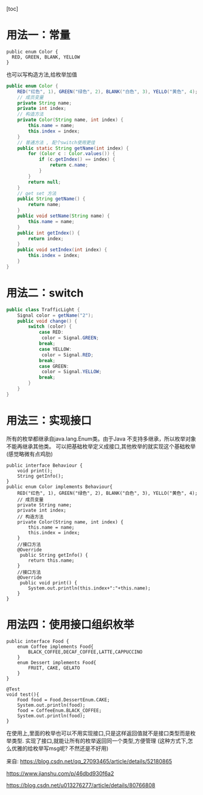 [toc]
# 用法一：常量
```
public enum Color {  
  RED, GREEN, BLANK, YELLOW  
} 
```
也可以写构造方法,给枚举加值
```java
public enum Color {
	RED("红色", 1), GREEN("绿色", 2), BLANK("白色", 3), YELLO("黄色", 4);
	// 成员变量
	private String name;
	private int index;
	// 构造方法
	private Color(String name, int index) {
		this.name = name;
		this.index = index;
	}
	// 普通方法 , 配个switch使用更佳
	public static String getName(int index) {
		for (Color c : Color.values()) {
			if (c.getIndex() == index) {
				return c.name;
			}
		}
		return null;
	}
	// get set 方法
	public String getName() {
		return name;
	}
	public void setName(String name) {
		this.name = name;
	}
	public int getIndex() {
		return index;
	}
	public void setIndex(int index) {
		this.index = index;
	}
}
```

# 用法二：switch
```java
public class TrafficLight {
	Signal color = getName("2");
	public void change() {
		switch (color) {
			case RED: 
			 color = Signal.GREEN;
			break;
			case YELLOW: 
			 color = Signal.RED;
			break;
			case GREEN: 
			 color = Signal.YELLOW;
			break;
		}
	}
}
```

# 用法三：实现接口
所有的枚举都继承自java.lang.Enum类。由于Java 不支持多继承，所以枚举对象不能再继承其他类。 
可以把基础枚举定义成接口,其他枚举的就实现这个基础枚举(感觉略微有点鸡肋)
```
public interface Behaviour {
	void print();
	String getInfo();
}
public enum Color implements Behaviour{
	RED("红色", 1), GREEN("绿色", 2), BLANK("白色", 3), YELLO("黄色", 4);
	// 成员变量 
	private String name;
	private int index;
	// 构造方法 
	private Color(String name, int index) {
		this.name = name;
		this.index = index;
	}
	//接口方法 
	@Override 
	 public String getInfo() {
		return this.name;
	}
	//接口方法 
	@Override 
	 public void print() {
		System.out.println(this.index+":"+this.name);
	}
}
```
# 用法四：使用接口组织枚举
```
public interface Food {
	enum Coffee implements Food{
		BLACK_COFFEE,DECAF_COFFEE,LATTE,CAPPUCCINO
	}
	enum Dessert implements Food{
		FRUIT, CAKE, GELATO
	}
}

@Test
void test(){
    Food food = Food.DessertEnum.CAKE;
    System.out.println(food);
    food = CoffeeEnum.BLACK_COFFEE;
    System.out.println(food);
}
```
在使用上,里面的枚举也可以不用实现接口,只是这样返回值就不是接口类型而是枚举类型. 实现了接口,就能让所有的枚举返回同一个类型,方便管理
(这种方式下,怎么优雅的给枚举写msg呢? 不然还是不好用)





来自: https://blog.csdn.net/qq_27093465/article/details/52180865   

https://www.jianshu.com/p/46dbd930f6a2   

https://blog.csdn.net/u013276277/article/details/80766808
